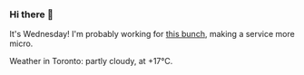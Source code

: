 ### Hi there :wave:

It's Wednesday! I'm probably working for [this bunch](https://github.com/kohofinancial), making a service more micro.

Weather in Toronto: partly cloudy, at +17°C.
